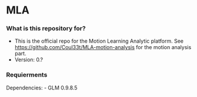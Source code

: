 # MLA #

### What is this repository for? ###

* This is the official repo for the Motion Learning Analytic platform. See https://github.com/Coul33t/MLA-motion-analysis for the motion analysis part.
* Version: 0.?

### Requierments ###

Dependencies:
	- GLM 0.9.8.5
